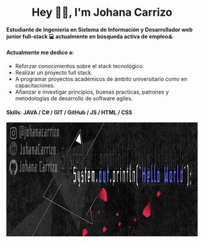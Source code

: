 
<h1 align="center"> Hey 👋🏽, I'm Johana Carrizo </h1>

#### Estudiante de Ingenieria en Sistema de Información y Desarrollador web junior full-stack 💻 actualmente en **búsqueda activa** de empleo♨️

#### Actualmente me dedico a:

- Reforzar conocimientos sobre el stack tecnológico.
- Realizar un proyecto full stack.
- A programar proyectos académicos de ámbito universitario como en capacitaciones. 
- Afianzar e investigar principios, buenas practicas, patrones y metodologías de desarrollo de software agiles.

#### Skills: JAVA / C# / GIT / GitHub / JS / HTML / CSS

<p align="center">
<img src = "BannerGitHub.jpg" width = 1000 height = 300 >
